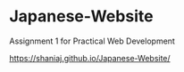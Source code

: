 # Japanese-Website
Assignment 1 for Practical Web Development


https://shaniaj.github.io/Japanese-Website/
